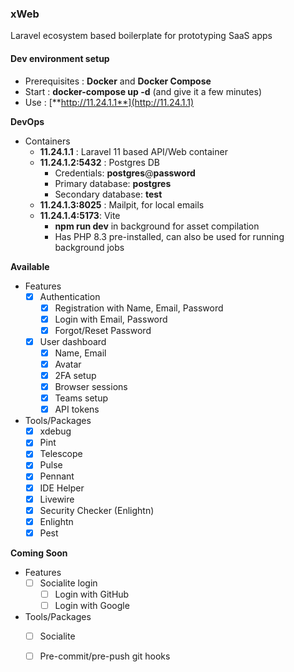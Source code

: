 ### xWeb

Laravel ecosystem based boilerplate for prototyping SaaS apps

#### Dev environment setup
- Prerequisites : **Docker** and **Docker Compose**
- Start : **docker-compose up -d** (and give it a few minutes)
- Use : [**http://11.24.1.1**](http://11.24.1.1)

**DevOps**
- Containers
    - **11.24.1.1** : Laravel 11 based API/Web container
    - **11.24.1.2:5432** : Postgres DB
      - Credentials: **postgres**@**password**
      - Primary database: **postgres**
      - Secondary database: **test**
    - **11.24.1.3:8025** : Mailpit, for local emails
    - **11.24.1.4:5173**: Vite
      - **npm run dev** in background for asset compilation
      - Has PHP 8.3 pre-installed, can also be used for running background jobs

**Available**
- Features
    - [x] Authentication
        - [x] Registration with Name, Email, Password
        - [x] Login with Email, Password
        - [x] Forgot/Reset Password
    - [x] User dashboard
        - [x] Name, Email
        - [x] Avatar
        - [x] 2FA setup
        - [x] Browser sessions
        - [x] Teams setup
        - [x] API tokens

- Tools/Packages
    - [x] xdebug
    - [x] Pint
    - [x] Telescope
    - [x] Pulse
    - [x] Pennant
    - [x] IDE Helper
    - [x] Livewire
    - [x] Security Checker (Enlightn)
    - [x] Enlightn
    - [x] Pest

**Coming Soon**
- Features
    - [ ] Socialite login
        - [ ] Login with GitHub
        - [ ] Login with Google

- Tools/Packages
    - [ ] Socialite
    - [ ] Pre-commit/pre-push git hooks

